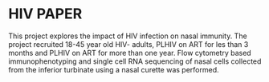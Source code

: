 # HIV PAPER
 This project explores the impact of HIV infection on nasal immunity. The project recruited 18-45 year old HIV- adults, PLHIV on ART for les than 3 months and PLHIV on ART for more than one year. Flow cytometry based immunophenotyping and single cell RNA sequencing of nasal cells collected from the inferior turbinate using a nasal curette was performed.
